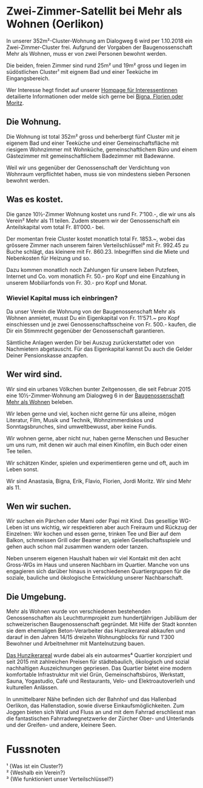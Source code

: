# Zwei-Zimmer-Satellit bei Mehr als Wohnen (Oerlikon)

In unserer 352m²-Cluster-Wohnung am Dialogweg 6 wird per 1.10.2018 ein Zwei-Zimmer-Cluster frei. Aufgrund der Vorgaben der Baugenossenschaft Mehr als Wohnen, muss er von zwei Personen bewohnt werden. 

Die beiden, freien Zimmer sind rund 25m² und 19m² gross und liegen im südöstlichen Cluster¹ mit eignem Bad und einer Teeküche im Eingangsbereich. 

Wer Interesse hegt findet auf unserer [Hompage für Interessentinnen](https://cluster.mehrals11.ch/) detailierte Informationen oder melde sich gerne bei [Bigna, Florien oder Moritz](mailto:cluster@mehrals11.ch?subject=Interesse%20an%20einem%20Cluster%20bei%20Mehr%20als%2011).

## Die Wohnung.

Die Wohnung ist total 352m² gross und beherbergt fünf Cluster mit je eigenem Bad und einer Teeküche und einer Gemeinschaftsfläche mit riesigem Wohnzimmer mit Wohnküche, gemeinschaftlichem Büro und einem Gästezimmer mit gemeinschaftlichem Badezimmer mit Badewanne.

Weil wir uns gegenüber der Genossenschaft der Verdichtung von Wohnraum verpflichtet haben, muss sie von mindestens sieben Personen bewohnt werden. 

## Was es kostet.

Die ganze 10½-Zimmer Wohnung kostet uns rund Fr. 7‘100.-, die wir uns als Verein² Mehr als 11 teilen. Zudem steuern wir der Genossenschaft ein Anteilskapital vom total Fr. 81‘000.- bei. 

Der momentan freie Cluster kostet monatlich total Fr. 1853.~, wobei das grössere Zimmer nach unserem fairen Verteilschlüssel³ mit Fr. 992.45 zu Buche schlägt, das kleinere mit Fr. 860.23. Inbegriffen sind die Miete und Nebenkosten für Heizung und so.

Dazu kommen monatlich noch Zahlungen für unsere lieben Putzfeen, Internet und Co. vom monatlich Fr. 50.- pro Kopf und eine Einzahlung in unserem Mobiliarfonds von Fr. 30.- pro Kopf und Monat.

### Wieviel Kapital muss ich einbringen?

Da unser Verein die Wohnung von der Baugenossenschaft Mehr als Wohnen anmietet, musst Du ein Eigenkapital von Fr. 11‘571.~ pro Kopf einschiessen und je zwei Genossenschaftsscheine von Fr. 500.- kaufen, die Dir ein Stimmrecht gegenüber der Genossenschaft garantieren. 

Sämtliche Anlagen werden Dir bei Auszug zurückerstattet oder von Nachmietern abgetauscht. Für das Eigenkapital kannst Du auch die Gelder Deiner Pensionskasse anzapfen. 

## Wer wird sind.

Wir sind ein urbanes Völkchen bunter Zeitgenossen, die seit Februar 2015 eine 10½-Zimmer-Wohnung am Dialogweg 6 in der [Baugenossenschaft Mehr als Wohnen](https://mehralswohnen.ch/) beleben.

Wir leben gerne und viel, kochen nicht gerne für uns alleine, mögen Literatur, Film, Musik und Technik, Wohnzimmerdiskos und Sonntagsbrunches, sind umweltbewusst, aber keine Fundis. 

Wir wohnen gerne, aber nicht nur, haben gerne Menschen und Besucher um uns rum, mit denen wir auch mal einen Kinofilm, ein Buch oder einen Tee teilen. 

Wir schätzen Kinder, spielen und experimentieren gerne und oft, auch im Leben sonst.

Wir sind Anastasia, Bigna, Erik, Flavio, Florien, Jordi Moritz. Wir sind Mehr als 11.

## Wen wir suchen.

Wir suchen ein Pärchen oder Mami  oder Papi mit Kind. Das gesellige WG-Leben ist uns wichtig, wir respektieren aber auch Freiraum und Rückzug der Einzelnen: Wir kochen und essen gerne, trinken Tee und Bier auf dem Balkon, schmeissen Grill oder Beamer an, spielen Gesellschaftsspiele und gehen auch schon mal zusammen wandern oder tanzen.

Neben unserem eigenen Haushalt haben wir viel Kontakt mit den acht Gross-WGs im Haus und unseren Nachbarn im Quartier. Manche von uns engagieren sich darüber hinaus in verschiedenen Quartiergruppen für die soziale, bauliche und ökologische Entwicklung unserer Nachbarschaft.

## Die Umgebung.

Mehr als Wohnen wurde von verschiedenen bestehenden Genossenschaften als Leuchtturmprojekt zum hundertjährigen Jubiläum der schweizerischen Baugenossenschaft gegründet. Mit Hilfe der Stadt konnten sie dem ehemaligen Beton-Verarbeiter das Hunzikerareal abkaufen und darauf in den Jahren 14/15 dreizehn Wohnungblocks für rund 1’300 Bewohner und Arbeitnehmer mit Mantelnutzung bauen. 

[Das Hunzikerareal](https://hunzikerareal.ch/) wurde dabei als ein autoarmes⁴ Quartier konzipiert und seit 2015 mit zahlreichen Preisen für städtebaulich, ökologisch und sozial nachhaltigen Auszeichnungen gepriesen. Das Quartier bietet eine modern komfortable Infrastruktur mit viel Grün, Gemeinschaftsbüros, Werkstatt, Sauna, Yogastudio, Café und Restaurants, Velo- und Elektroautoverleih und kulturellen Anlässen.

In unmittelbarer Nähe befinden sich der Bahnhof und das Hallenbad Oerlikon, das Hallenstadion, sowie diverse Einkaufsmöglichkeiten. Zum Joggen bieten sich Wald und Fluss an und mit dem Fahrrad erschliesst man die fantastischen Fahrradwegnetzwerke  der Zürcher Ober- und Unterlands und der Greifen- und andere, kleinere Seen.

# Fussnoten

¹ {Was ist ein Cluster?}  
² {Weshalb ein Verein?}  
³ {Wie funktioniert unser Verteilschlüssel?}
